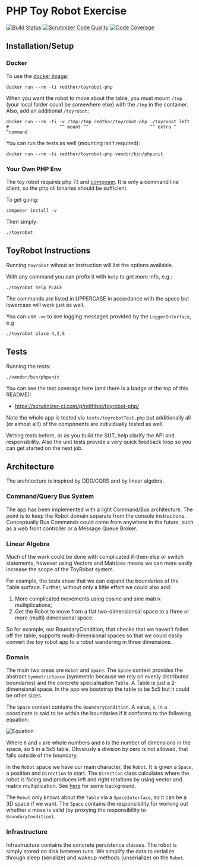 # PHP Toy Robot Exercise

[![Build Status](https://travis-ci.org/reithbot/toyrobot-php.svg?branch=master)](https://travis-ci.org/reithbot/toyrobot-php) [![Scrutinizer Code Quality](https://scrutinizer-ci.com/g/reithbot/toyrobot-php/badges/quality-score.png?b=master)](https://scrutinizer-ci.com/g/reithbot/toyrobot-php/?branch=master) [![Code Coverage](https://scrutinizer-ci.com/g/reithbot/toyrobot-php/badges/coverage.png?b=master)](https://scrutinizer-ci.com/g/reithbot/toyrobot-php/?branch=master)


## Installation/Setup
### Docker
To use the [docker image](https://hub.docker.com/r/redthor/toyrobot-php/):

```
docker run --rm -ti redthor/toyrobot-php
```

When you want the robot to move about the table, you must mount `/tmp` (your
local folder could be somewhere else) with the `/tmp` in the container.
Also, add an additional `/toyrobot`:

```
docker run --rm -ti -v /tmp:/tmp redthor/toyrobot-php ./toyrobot left
#                   ^^ mount ^^                       ^^ extra ^ ^command
```

You can run the tests as well (mounting isn't required):

```
docker run --rm -ti redthor/toyrobot-php vendor/bin/phpunit
```


### Your Own PHP Env
The toy robot requires php 7.1 and [composer](https://getcomposer.org/).
It is only a command line client, so the php cli binaries should be sufficient.

To get going:
```
composer install -v
```

Then simply:
```
./toyrobot
```


## ToyRobot Instructions
Running `toyrobot` wihout an instruction will list the options available.

With any command you can prefix it with `help` to get more info, e.g.:

```
./toyrobot help PLACE
```

The commands are listed in UPPERCASE in accordance with the specs but lowercase
will work just as well.

You can use `-vv` to see logging messages provided by the `LoggerInterface`, e.g

```
./toyrobot place 4,2,S
```


## Tests
Running the tests:

```
./vendor/bin/phpunit
```

You can see the test coverage here (and there is a badge at the top of this
README):

* https://scrutinizer-ci.com/g/reithbot/toyrobot-php/

Note the whole app is tested via `tests/toyrobotTest.php` but additionally all
(or almost all!) of the components are individually tested as well.

Writing tests before, or as you build the SUT, help clarify the API and responsibility.
Also the unit tests provide a very quick feedback loop so you can get started on
the next job.


## Architecture
The architecture is inspired by DDD/CQRS and by linear algebra.

### Command/Query Bus System
The app has been implemented with a light Command/Bus architecture. The point is to keep the
Robot domain separate from the console instructions. Conceptually Bus Commands could come
from anywhere in the future, such as a web front controller or a Message Queue Broker.

### Linear Algebra
Much of the work could be done with complicated if-then-else or switch
statements, however using Vectors and Matrices means we can more easily increase
the scope of the ToyRobot system.

For example, the tests show that we can expand the boundaries of the Table surface. Further,
without only a little effort we could also add:

1. More complicated movements using cosine and sine matrix multiplications;
2. Get the Robot to move from a flat two-dimensionsal space to a three or more (multi) dimensional space.

So for example, our BoundaryCondition, that checks that we haven't fallen off
the table, supports multi-dimensional spaces so that we could easily convert the
toy robot app to a robot wandering in three dimensions.

### Domain
The main two areas are `Robot` and `Space`. The `Space` context provides the abstract `SymmetricSpace` (symmetric
because we rely on evenly distributed boundaries) and the concrete specialisation `Table`. A Table is just a
2-dimensional space. In the app we bootstrap the table to be 5x5 but it could be other sizes.

The `Space` context contains the `BoundaryCondition`. A value, `x`, in a coordinate is said to be within the boundaries if it
conforms to the following equation:

![Equation](https://imgur.com/sr63tai.png)

Where `δ` and `x` are whole numbers and `δ` is the number of dimensions in the space, so 5 in a 5x5 table. Obviously a
division by zero is not allowed, that falls outside of the boundary.

In the `Robot` space we have our main character, the `Robot`. It is given a `Space`, a position and `Direction` to start.
The `Direction` class calculates where the robot is facing and produces left and right rotations by using vector and
matrix multiplication. See [here](https://en.wikipedia.org/wiki/Rotation_matrix) for some background.

The `Robot` only knows about the `Table` via a `SpaceInterface`, so it can be a 3D space if we want. The `Space`
contains the responsibility for working out whether a move is valid (by proxying the responsibility to
`BoundaryCondition`).

### Infrastructure
Infrastructure contains the concrete persistence classes. The robot is simply stored on disk between runs. We simplify
the data to serialize through sleep (serialize) and wakeup methods (unserialize) on the `Robot`.
